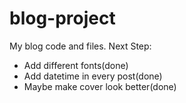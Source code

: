 # blog-project
My blog code and files.
Next Step:
* Add different fonts(done)
* Add datetime in every post(done)
* Maybe make cover look better(done)
